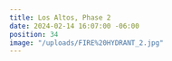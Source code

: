 ```yaml
---
title: Los Altos, Phase 2
date: 2024-02-14 16:07:00 -06:00
position: 34
image: "/uploads/FIRE%20HYDRANT_2.jpg"
---
```


